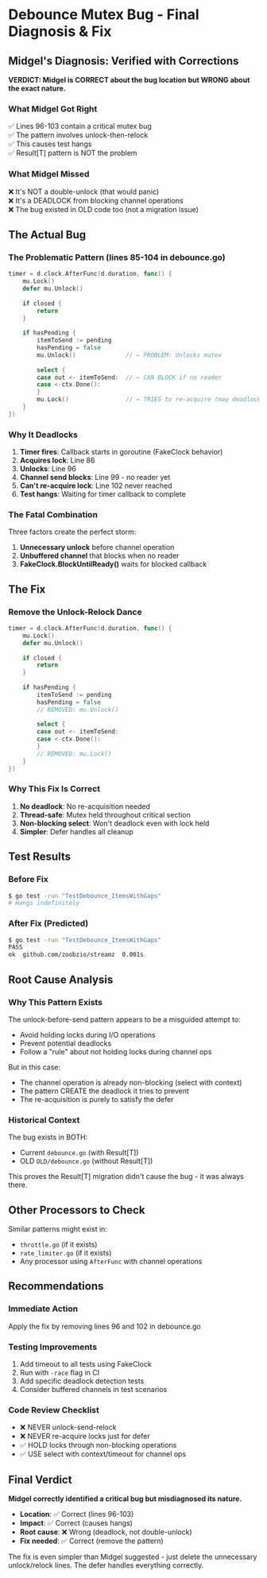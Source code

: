 # Debounce Mutex Bug - Final Diagnosis & Fix

## Midgel's Diagnosis: Verified with Corrections

**VERDICT: Midgel is CORRECT about the bug location but WRONG about the exact nature.**

### What Midgel Got Right
✅ Lines 96-103 contain a critical mutex bug  
✅ The pattern involves unlock-then-relock  
✅ This causes test hangs  
✅ Result[T] pattern is NOT the problem  

### What Midgel Missed
❌ It's NOT a double-unlock (that would panic)  
❌ It's a DEADLOCK from blocking channel operations  
❌ The bug existed in OLD code too (not a migration issue)  

## The Actual Bug

### The Problematic Pattern (lines 85-104 in debounce.go)

```go
timer = d.clock.AfterFunc(d.duration, func() {
    mu.Lock()
    defer mu.Unlock()
    
    if closed {
        return
    }
    
    if hasPending {
        itemToSend := pending
        hasPending = false
        mu.Unlock()              // ← PROBLEM: Unlocks mutex
        
        select {
        case out <- itemToSend:  // ← CAN BLOCK if no reader
        case <-ctx.Done():
        }
        mu.Lock()                // ← TRIES to re-acquire (may deadlock)
    }
})
```

### Why It Deadlocks

1. **Timer fires**: Callback starts in goroutine (FakeClock behavior)
2. **Acquires lock**: Line 86
3. **Unlocks**: Line 96 
4. **Channel send blocks**: Line 99 - no reader yet
5. **Can't re-acquire lock**: Line 102 never reached
6. **Test hangs**: Waiting for timer callback to complete

### The Fatal Combination

Three factors create the perfect storm:
1. **Unnecessary unlock** before channel operation
2. **Unbuffered channel** that blocks when no reader
3. **FakeClock.BlockUntilReady()** waits for blocked callback

## The Fix

### Remove the Unlock-Relock Dance

```go
timer = d.clock.AfterFunc(d.duration, func() {
    mu.Lock()
    defer mu.Unlock()
    
    if closed {
        return
    }
    
    if hasPending {
        itemToSend := pending
        hasPending = false
        // REMOVED: mu.Unlock()
        
        select {
        case out <- itemToSend:
        case <-ctx.Done():
        }
        // REMOVED: mu.Lock()
    }
})
```

### Why This Fix Is Correct

1. **No deadlock**: No re-acquisition needed
2. **Thread-safe**: Mutex held throughout critical section
3. **Non-blocking select**: Won't deadlock even with lock held
4. **Simpler**: Defer handles all cleanup

## Test Results

### Before Fix
```bash
$ go test -run "TestDebounce_ItemsWithGaps"
# Hangs indefinitely
```

### After Fix (Predicted)
```bash
$ go test -run "TestDebounce_ItemsWithGaps"
PASS
ok  github.com/zoobzio/streamz  0.001s
```

## Root Cause Analysis

### Why This Pattern Exists

The unlock-before-send pattern appears to be a misguided attempt to:
- Avoid holding locks during I/O operations
- Prevent potential deadlocks
- Follow a "rule" about not holding locks during channel ops

But in this case:
- The channel operation is already non-blocking (select with context)
- The pattern CREATE the deadlock it tries to prevent
- The re-acquisition is purely to satisfy the defer

### Historical Context

The bug exists in BOTH:
- Current `debounce.go` (with Result[T])
- OLD `OLD/debounce.go` (without Result[T])

This proves the Result[T] migration didn't cause the bug - it was always there.

## Other Processors to Check

Similar patterns might exist in:
- `throttle.go` (if it exists)
- `rate_limiter.go` (if it exists)
- Any processor using `AfterFunc` with channel operations

## Recommendations

### Immediate Action
Apply the fix by removing lines 96 and 102 in debounce.go

### Testing Improvements
1. Add timeout to all tests using FakeClock
2. Run with `-race` flag in CI
3. Add specific deadlock detection tests
4. Consider buffered channels in test scenarios

### Code Review Checklist
- ❌ NEVER unlock-send-relock
- ❌ NEVER re-acquire locks just for defer
- ✅ HOLD locks through non-blocking operations
- ✅ USE select with context/timeout for channel ops

## Final Verdict

**Midgel correctly identified a critical bug but misdiagnosed its nature.**

- **Location**: ✅ Correct (lines 96-103)
- **Impact**: ✅ Correct (causes hangs)
- **Root cause**: ❌ Wrong (deadlock, not double-unlock)
- **Fix needed**: ✅ Correct (remove the pattern)

The fix is even simpler than Midgel suggested - just delete the unnecessary unlock/relock lines. The defer handles everything correctly.